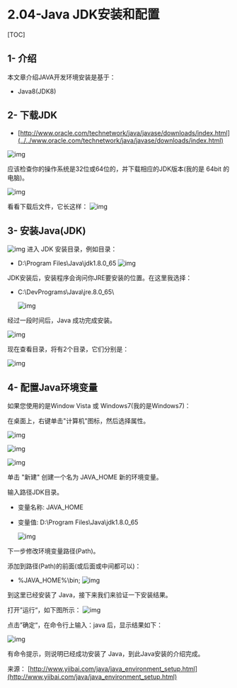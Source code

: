 # 2.04-Java JDK安装和配置

[TOC]

## 1- 介绍

本文章介绍JAVA开发环境安装是基于：

- Java8(JDK8) 

## 2- 下载JDK

- [http://www.oracle.com/technetwork/java/javase/downloads/index.html](../../www.oracle.com/technetwork/java/javase/downloads/index.html)

![img](images/1-160221114032F7.png)

应该检查你的操作系统是32位或64位的，并下载相应的JDK版本(我的是 64bit 的电脑)。

![img](images/1-160221114100615.png)

看看下载后文件，它长这样：
![img](images/1-16022111414O17.png)

## 3- 安装Java(JDK)

![img](images/1-16022111420G09.png)
进入 JDK 安装目录，例如目录：

- D:\Program Files\Java\jdk1.8.0_65
  ![img](images/1-1602211142253D.png)

JDK安装后，安装程序会询问你JRE要安装的位置。在这里我选择：

- C:\DevPrograms\Java\jre.8.0_65\

  ![img](images/1-160221114242O6.png)

经过一段时间后，Java 成功完成安装。

![img](images/1-16022111425EL.png)

现在查看目录，将有2个目录，它们分别是：

![img](images/1-160221114315X1.png)

## 4- 配置Java环境变量

如果您使用的是Window Vista 或 Windows7(我的是Windows7)：

在桌面上，右键单击"计算机"图标，然后选择属性。

![img](images/1-16022111595N63.png)

![img](images/1-16022112001U22.png)

![img](images/1-160221120034426.png)

单击 "新建" 创建一个名为 JAVA_HOME 新的环境变量。

输入路径JDK目录。

- 变量名称: JAVA_HOME

- 变量值: D:\Program Files\Java\jdk1.8.0_65

  ![img](images/1-16022112010c42.png)

下一步修改环境变量路径(Path)。

添加到路径(Path)的前面(或后面或中间都可以)：

- %JAVA_HOME%\bin;
  ![img](images/1-16022112012RS.png)

到这里已经安装了 Java，接下来我们来验证一下安装结果。

打开”运行“，如下图所示：
![img](images/1-160221120222534.png)

点击”确定“，在命令行上输入：java 后，显示结果如下：

![img](images/1-160221120245954.png)

有命令提示，则说明已经成功安装了 Java，到此Java安装的介绍完成。

来源： [http://www.yiibai.com/java/java_environment_setup.html](http://www.yiibai.com/java/java_environment_setup.html)